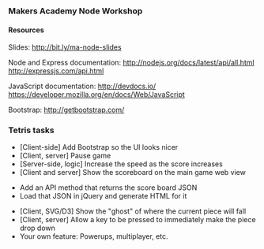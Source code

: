 ### Makers Academy Node Workshop

#### Resources

Slides:
  http://bit.ly/ma-node-slides

Node and Express documentation:
  http://nodejs.org/docs/latest/api/all.html
  http://expressjs.com/api.html

JavaScript documentation:
  http://devdocs.io/
  https://developer.mozilla.org/en/docs/Web/JavaScript

Bootstrap:
  http://getbootstrap.com/ 

### Tetris tasks

* [Client-side] Add Bootstrap so the UI looks nicer
* [Client, server] Pause game
* [Server-side, logic] Increase the speed as the score increases
* [Client and server] Show the scoreboard on the main game web view
- Add an API method that returns the score board JSON
- Load that JSON in jQuery and generate HTML for it
* [Client, SVG/D3] Show the "ghost" of where the current piece will fall
* [Client, server] Allow a key to be pressed to immediately make the piece drop down
* Your own feature: Powerups, multiplayer, etc.
